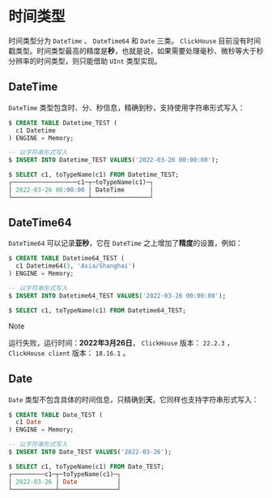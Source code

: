 # 时间类型

时间类型分为 `DateTime` 、 `DateTime64` 和 `Date` 三类。 `ClickHouse` 目前没有时间戳类型。时间类型最高的精度是**秒**，也就是说，如果需要处理毫秒、微秒等大于秒分辨率的时间类型，则只能借助 `UInt` 类型实现。

## DateTime

`DateTime` 类型包含时、分、秒信息，精确到秒，支持使用字符串形式写入：

```sql
$ CREATE TABLE Datetime_TEST (
  c1 Datetime
) ENGINE = Memory;

-- 以字符串形式写入
$ INSERT INTO Datetime_TEST VALUES('2022-03-26 00:00:00');

$ SELECT c1, toTypeName(c1) FROM Datetime_TEST;
┌──────────────────c1─┬─toTypeName(c1)─┐
│ 2022-03-26 00:00:00 │ DateTime       │
└─────────────────────┴────────────────┘
```

## DateTime64

`DateTime64` 可以记录**亚秒**，它在 `DateTime` 之上增加了**精度**的设置，例如：

```sql
$ CREATE TABLE Datetime64_TEST (
  c1 Datetime64(3, 'Asia/Shanghai')
) ENGINE = Memory;

-- 以字符串形式写入
$ INSERT INTO Datetime64_TEST VALUES('2022-03-26 00:00:00');

$ SELECT c1, toTypeName(c1) FROM Datetime64_TEST;
```

> [!note]
> 运行失败，运行时间：**2022年3月26日**， `ClickHouse` 版本： `22.2.3` ， `ClickHouse client` 版本： `18.16.1` 。

## Date

`Date` 类型不包含具体的时间信息，只精确到**天**，它同样也支持字符串形式写入：

```sql
$ CREATE TABLE Date_TEST (
  c1 Date
) ENGINE = Memory;

-- 以字符串形式写入
$ INSERT INTO Date_TEST VALUES('2022-03-26');

$ SELECT c1, toTypeName(c1) FROM Date_TEST;
┌─────────c1─┬─toTypeName(c1)─┐
│ 2022-03-26 │ Date           │
└────────────┴────────────────┘
```
